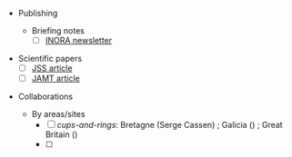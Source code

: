
* Publishing

  + Briefing notes
    - [ ] [INORA newsletter](https://www.icomos.org/en/resources/publicationall/165-articles-en-francais/centre-de-documentation/557-inora-international-newsletter-on-rock-art)

 + Scientific papers
    - [ ] [JSS article](https://raw.githubusercontent.com/zoometh/jss_iconr/main/article_rvTH17.pdf) 
    - [ ] [JAMT article](https://www.springer.com/journal/10816) 

* Collaborations

  + By areas/sites
    - [ ] *cups-and-rings*: Bretagne (Serge Cassen) ; Galicia () ; Great Britain ()
    - [ ]
